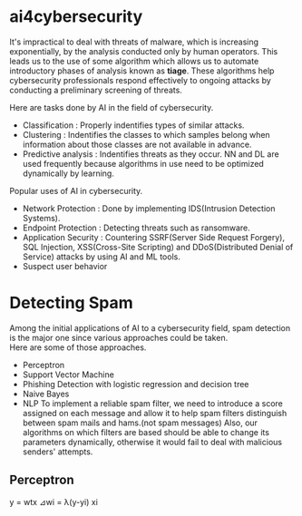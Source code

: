 # ai4cybersecurity
It's impractical to deal with threats of malware, which is increasing exponentially, by the analysis conducted only by human operators. This leads us to the use of some algorithm which allows us to automate introductory phases of analysis known as **tiage**. These algorithms help cybersecurity professionals respond effectively to ongoing attacks by conducting a preliminary screening of threats.

Here are tasks done by AI in the field of cybersecurity.  
* Classification : Properly indentifies types of similar attacks.  
* Clustering : Indentifies the classes to which samples belong when information about those classes are not available in advance.  
* Predictive analysis : Indentifies threats as they occur. NN and DL are used frequently because algorithms in use need to be optimized dynamically by learning.  

Popular uses of AI in cybersecurity.  
* Network Protection : Done by implementing IDS(Intrusion Detection Systems).  
* Endpoint Protection : Detecting threats such as ransomware.  
* Application Security : Countering SSRF(Server Side Request Forgery), SQL Injection, XSS(Cross-Site Scripting) and DDoS(Distributed Denial of Service) attacks by using AI and ML tools.  
* Suspect user behavior  

# Detecting Spam
Among the initial applications of AI to a cybersecurity field, spam detection is the major one since various approaches could be taken.  
Here are some of those approaches.
* Perceptron
* Support Vector Machine
* Phishing Detection with logistic regression and decision tree
* Naive Bayes
* NLP
To implement a reliable spam filter, we need to introduce a score assigned on each message and allow it to help spam filters distinguish between spam mails and hams.(not spam messages) Also, our algorithms on which filters are based should be able to change its parameters dynamically, otherwise it would fail to deal with malicious senders' attempts. 

## Perceptron
 y = wtx
 ⊿wi = λ(y-yi) xi
